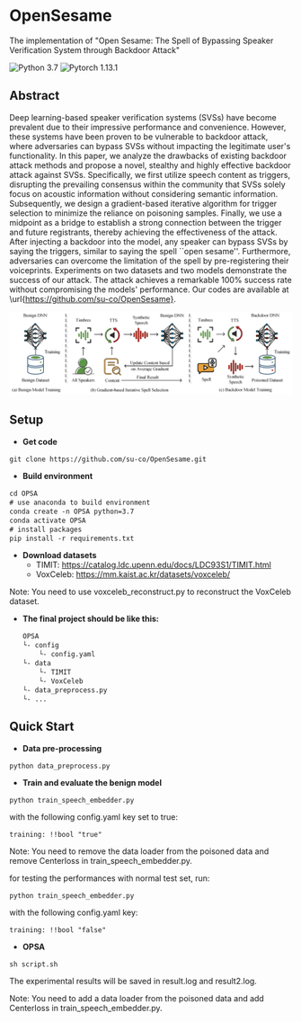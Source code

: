# OpenSesame
The implementation of "Open Sesame: The Spell of Bypassing Speaker Verification System through Backdoor Attack"

![Python 3.7](https://img.shields.io/badge/python-3.7-green.svg?style=plastic)
![Pytorch 1.13.1](https://img.shields.io/badge/pytorch-1.13.1-red.svg?style=plastic)

## Abstract
Deep learning-based speaker verification systems (SVSs) have become prevalent due to their impressive performance and convenience. However, these systems have been proven to be vulnerable to backdoor attack, where adversaries can bypass SVSs without impacting the legitimate user's functionality. In this paper, we analyze the drawbacks of existing backdoor attack methods and propose a novel, stealthy and highly effective backdoor attack against SVSs. Specifically, we first utilize speech content as triggers, disrupting the prevailing consensus within the community that SVSs solely focus on acoustic information without considering semantic information. Subsequently, we design a gradient-based iterative algorithm for trigger selection to minimize the reliance on poisoning samples. Finally, we use a midpoint as a bridge to establish a strong connection between the trigger and future registrants, thereby achieving the effectiveness of the attack. After injecting a backdoor into the model, any speaker can bypass SVSs by saying the triggers, similar to saying the spell ``open sesame''. Furthermore, adversaries can overcome the limitation of the spell by pre-registering their voiceprints. Experiments on two datasets and two models demonstrate the success of our attack. The attack achieves a remarkable 100\% success rate without compromising the models' performance. Our codes are available at \url{https://github.com/su-co/OpenSesame}.

<img src="image/overview.png"/>

## Setup
- **Get code**
```shell 
git clone https://github.com/su-co/OpenSesame.git
```

- **Build environment**
```shell
cd OPSA
# use anaconda to build environment 
conda create -n OPSA python=3.7
conda activate OPSA
# install packages
pip install -r requirements.txt
```

- **Download datasets**
  - TIMIT: https://catalog.ldc.upenn.edu/docs/LDC93S1/TIMIT.html
  - VoxCeleb: https://mm.kaist.ac.kr/datasets/voxceleb/

 Note: You need to use voxceleb_reconstruct.py to reconstruct the VoxCeleb dataset.

- **The final project should be like this:**
    ```shell
    OPSA
    └- config
        └- config.yaml
    └- data
        └- TIMIT
        └- VoxCeleb
    └- data_preprocess.py
    └- ...
    ```

## Quick Start
- **Data pre-processing**
```
python data_preprocess.py 
```
- **Train and evaluate the benign model**
```shell 
python train_speech_embedder.py 
```
with the following config.yaml key set to true:
```
training: !!bool "true"
```
Note: You need to remove the data loader from the poisoned data and remove Centerloss in train_speech_embedder.py.

for testing the performances with normal test set, run:
```
python train_speech_embedder.py
```
with the following config.yaml key:
```
training: !!bool "false"
```
- **OPSA**
```shell 
sh script.sh
```

The experimental results will be saved in result.log and result2.log.

Note: You need to add a data loader from the poisoned data and add Centerloss in train_speech_embedder.py.
